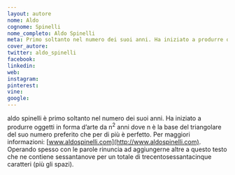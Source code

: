 ```yaml
---
layout: autore
nome: Aldo
cognome: Spinelli
nome_completo: Aldo Spinelli
meta: Primo soltanto nel numero dei suoi anni. Ha iniziato a produrre oggetti in forma d’arte da n2 anni dove n è la base del triangolare del suo numero preferito che per di più è perfetto. Per maggiori informazioni: www.aldospinelli.com. Operando spesso con le parole rinuncia ad aggiungerne altre a questo testo che ne contiene sessantanove per un totale di trecentosessantacinque caratteri (più gli spazi).
cover_autore:
twitter: aldo_spinelli
facebook:
linkedin:
web:
instagram:
pinterest:
vine:
google:
---
```

aldo spinelli è primo soltanto nel numero dei suoi anni. Ha iniziato a produrre oggetti in forma d’arte da n<sup>2</sup> anni dove n è la base del triangolare del suo numero preferito che per di più è perfetto. Per maggiori informazioni: [www.aldospinelli.com](http://www.aldospinelli.com). Operando spesso con le parole rinuncia ad aggiungerne altre a questo testo che ne contiene sessantanove per un totale di trecentosessantacinque caratteri (più gli spazi).
